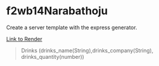 # f2wb14Narabathoju

Create a server template with the express generator.

[Link to Render](https://f2wb14narabathoju.onrender.com/)

> Drinks (drinks_name(String),drinks_company(String), drinks_quantity(number))
